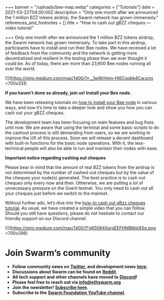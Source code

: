 +++
banner = "/uploads/bee-map.webp"
categories = ["Tutorials"]
date = 2021-03-22T04:00:00Z
description = "Only one month after we announced the 1 million BZZ tokens airdrop, the Swarm network has grown immensely."
references_and_footnotes = []
title = "How to cash out gBZZ cheques — video tutorial"

+++
Only one month after we announced the 1 million BZZ tokens airdrop, the Swarm network has grown immensely. To take part in this airdrop, participants have to install and run their Bee nodes. We have received a lot of feedback from the community and the network is getting more decentralized and resilient in the testing phase than we ever thought it could be. As of today, there are more than 23,600 Bee nodes running all over the world.

![](https://miro.medium.com/max/1400/1*__1wl8rHmn-HIECgobk4Cw.png =700x331)

**If you haven’t done so already, join us! Install your Bee node.**

We have been releasing tutorials on [how to install your Bee node](https://medium.com/ethereum-swarm/how-to-run-a-bee-node-and-earn-gbzz-7f336314b47b) in various ways, and now it’s time to take a deeper look and show you how you can cash out your gBZZ cheques.

The development team has been focusing on main features and bug fixes until now. We are aware that using the terminal and some basic scripts to do the cashout process is still demanding from users, so we are working to improve the UX of this process. Soon we will release a decent dashboard with built-in functions for the basic node operations. With it, the less-technical people will also be able to run and maintain their nodes with ease.

**Important notice regarding cashing out cheques**

Please bear in mind that the amount of real BZZ tokens from the airdrop is not determined by the number of cashed-out cheques but by the value of the cheques your node(s) generated. The best practice is to cash out cheques only every now and then. Otherwise, we are putting a lot of unnecessary pressure on the Goerli testnet. You only need to cash out all your cheques just before we switch to the mainnet.

Without further ado, let’s dive into the [how-to cash out gBzz cheques tutorial](https://www.youtube.com/watch?v=4x5mCLJZnoA). As usual, we have created a simple video that you can follow. Should you still have questions, please do not hesitate to contact our friendly support on our Discord channel.

![](https://miro.medium.com/max/1400/1*q65084XqrsEEFHNBMqI4Sg.png =700x398)

# Join Swarm’s community

* **Follow community news on** [**Twitter**](https://twitter.com/ethswarmhive)**, and development news** [**here**](https://twitter.com/ethswarm)**.**
* **Discussions about Swarm can be found on** [**Reddit**](https://www.reddit.com/r/ethswarm/)**.**
* **All tech support and other channels have moved to** [**Discord**](https://discord.gg/wdghaQsGq5)**!**
* **Please feel free to reach out via info@ethswarm.org**
* **Join the newsletter!** [**Subscribe here**](https://www.ethswarm.org/newsletter.html)**.**
* **Subscribe to the** [**Swarm Foundation YouTube channel**](https://www.youtube.com/channel/UCu6ywn9MTqdREuE6xuRkskA/videos)**.**